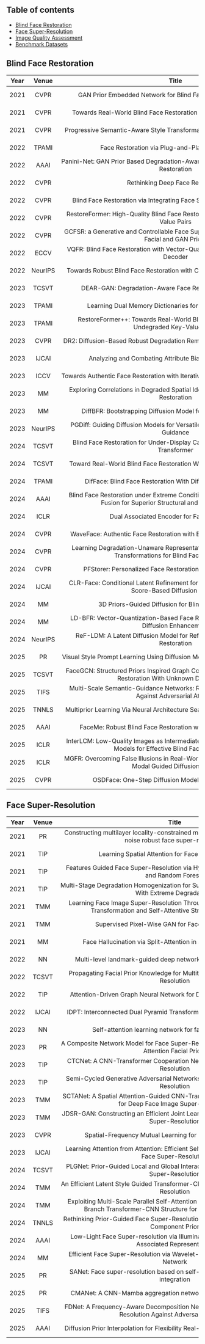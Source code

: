 ## Table of contents
- [Blind Face Restoration](#blind-face-restoration)
- [Face Super-Resolution](#face-super-resolution)
- [Image Quality Assessment](#image-quality-assessment)
- [Benchmark Datasets](#benchmark-datasets)

## Blind Face Restoration 
|Year<div style="width:20px">|Venue<div style="width:60px">|Title<div style="width:600px">|Resources<div style="width:100px">|Introduction<div style="width:400px">|
|:---:|:----:|:----:|:----:|:----:|
|2021|CVPR|GAN Prior Embedded Network for Blind Face Restoration in the Wild|\[[paper](https://openaccess.thecvf.com/content/CVPR2021/html/Yang_GAN_Prior_Embedded_Network_for_Blind_Face_Restoration_in_the_CVPR_2021_paper.html)\]\[[code](https://github.com/yangxy/GPEN)\]|GAN|
|2021|CVPR|Towards Real-World Blind Face Restoration With Generative Facial Prior|\[[paper](https://openaccess.thecvf.com/content/CVPR2021/html/Wang_Towards_Real-World_Blind_Face_Restoration_With_Generative_Facial_Prior_CVPR_2021_paper.html)\]\[[code](https://github.com/TencentARC/GFPGAN)\]|GAN|
|2021|CVPR|Progressive Semantic-Aware Style Transformation for Blind Face Restoration|\[[paper](https://openaccess.thecvf.com/content/CVPR2021/html/Chen_Progressive_Semantic-Aware_Style_Transformation_for_Blind_Face_Restoration_CVPR_2021_paper.html)\]\[[code](https://github.com/chaofengc/PSFRGAN)\]|GAN/Geo-Prior|
|2022|TPAMI|Face Restoration via Plug-and-Play 3D Facial Priors|\[[paper](https://ieeexplore.ieee.org/document/9591403)\]\[~~code~~]|CNN/Geo-Prior|
|2022|AAAI|Panini-Net: GAN Prior Based Degradation-Aware Feature Interpolation for Face Restoration|\[[paper](https://ojs.aaai.org/index.php/AAAI/article/view/20159)\]\[[code](https://github.com/jianzhangcs/panini)\]|GAN|
|2022|CVPR|Rethinking Deep Face Restoration|\[[paper](https://doi.org/10.1109/CVPR52688.2022.00750)\]\[~~code~~]|GAN/Codebook|
|2022|CVPR|Blind Face Restoration via Integrating Face Shape and Generative Priors|\[[paper](https://doi.org/10.1109/CVPR52688.2022.00751)\]\[[code](https://github.com/TencentYoutuResearch/FaceRestoration-sgpn)\]|GAN/Geo-Prior|
|2022|CVPR|RestoreFormer: High-Quality Blind Face Restoration from Undegraded Key-Value Pairs|\[[paper](https://doi.org/10.1109/CVPR52688.2022.01699)\]\[[code](https://github.com/wzhouxiff/RestoreFormer)\]|ViT/Codebook|
|2022|CVPR|GCFSR: a Generative and Controllable Face Super Resolution Method Without Facial and GAN Priors|\[[paper](https://doi.org/10.1109/CVPR52688.2022.00193)\]\[[code](https://github.com/hejingwenhejingwen/GCFSR)\]|GAN|
|2022|ECCV|VQFR: Blind Face Restoration with Vector-Quantized Dictionary and Parallel Decoder|\[[paper](https://arxiv.org/abs/2205.06803)\]\[[code](https://github.com/TencentARC/VQFR)\]|GAN/Codebook|
|2022|NeurIPS|Towards Robust Blind Face Restoration with Codebook Lookup Transformer|\[[paper](https://papers.nips.cc/paper_files/paper/2022/hash/c573258c38d0a3919d8c1364053c45df-Abstract-Conference.html)\]\[[code](https://github.com/sczhou/CodeFormer)\]|ViT/Codebook|
|2023|TCSVT|DEAR-GAN: Degradation-Aware Face Restoration With GAN Prior|\[[paper](https://doi.org/10.1109/TCSVT.2023.3244786)\]\[~~code~~]|GAN|
|2023|TPAMI|Learning Dual Memory Dictionaries for Blind Face Restoration|\[[paper](https://ieeexplore.ieee.org/document/9921338)\]\[[code](https://github.com/csxmli2016/DMDNet)\]|ViT/Codebook/Ref|
|2023|TPAMI|RestoreFormer++: Towards Real-World Blind Face Restoration From Undegraded Key-Value Pairs|\[[paper](https://doi.org/10.1109/TPAMI.2023.3315753)\]\[[code](https://github.com/wzhouxiff/RestoreFormerPlusPlus)\]|ViT/Codebook|
|2023|CVPR|DR2: Diffusion-Based Robust Degradation Remover for Blind Face Restoration|\[[paper](https://ieeexplore.ieee.org/document/10204963)\]\[[code](https://github.com/Kaldwin0106/DR2_Drgradation_Remover)\]|Diffusion|
|2023|IJCAI|Analyzing and Combating Attribute Bias for Face Restoration|\[[paper](https://www.ijcai.org/proceedings/2023/128)\]\[[code](https://github.com/Seeyn/DebiasFR)\]|GAN|
|2023|ICCV|Towards Authentic Face Restoration with Iterative Diffusion Models and Beyond|\[[paper](https://ieeexplore.ieee.org/document/10376857)\]\[~~code~~]|Diffusion|
|2023|MM|Exploring Correlations in Degraded Spatial Identity Features for Blind Face Restoration|\[[paper](https://dl.acm.org/doi/10.1145/3581783.3611782)\]\[~~code~~]|GAN|
|2023|MM|DiffBFR: Bootstrapping Diffusion Model for Blind Face Restoration|\[[paper](https://dl.acm.org/doi/10.1145/3581783.3611731)\]\[~~code~~]|Diffusion|
|2023|NeurIPS|PGDiff: Guiding Diffusion Models for Versatile Face Restoration via Partial Guidance|\[[paper](https://papers.nips.cc/paper_files/paper/2023/hash/661c37f3b098bdee53fd7d9c4ef6964a-Abstract-Conference.html)\]\[[code](https://github.com/pq-yang/PGDiff)\]|Diffusion|
|2024|TCSVT|Blind Face Restoration for Under-Display Camera via Dictionary Guided Transformer|\[[paper](https://ieeexplore.ieee.org/abstract/document/10339338)\]\[~~code~~]|ViT|
|2024|TCSVT|Toward Real-World Blind Face Restoration With Generative Diffusion Prior|\[[paper](https://ieeexplore.ieee.org/abstract/document/10486984)\]\[[code](https://github.com/chenxx89/BFRffusion)]|Diffusion|
|2024|TPAMI|DifFace: Blind Face Restoration With Diffused Error Contraction|\[[paper](https://ieeexplore.ieee.org/document/10607954)\]\[[code](https://github.com/zsyOAOA/DifFace)\]|Diffusion|
|2024|AAAI|Blind Face Restoration under Extreme Conditions: Leveraging 3D-2D Prior Fusion for Superior Structural and Texture Recovery|\[[paper](https://ojs.aaai.org/index.php/AAAI/article/view/27889)\]\[[code](https://github.com/zhengrchan/FREx)\]|GAN/Geo-Prior|
|2024|ICLR|Dual Associated Encoder for Face Restoration|\[[paper](https://openreview.net/forum?id=gwDuW7Ok5f)\]\[[code](https://github.com/LIAGM/DAEFR)\]|ViT/Codebook|
|2024|CVPR|WaveFace: Authentic Face Restoration with Efficient Frequency Recovery|\[[paper](https://ieeexplore.ieee.org/document/10656674)\]\[[code](https://github.com/yoqim/waveface)]|Diffusion|
|2024|CVPR|Learning Degradation-Unaware Representation with Prior-Based Latent Transformations for Blind Face Restoration|\[[paper](https://ieeexplore.ieee.org/document/10655585)\]\[~~code~~]|Diffusion|
|2024|CVPR|PFStorer: Personalized Face Restoration and Super-Resolutionn|\[[paper](https://ieeexplore.ieee.org/document/10657576)\]\[~~code~~]|Diffusion/Ref|
|2024|IJCAI|CLR-Face: Conditional Latent Refinement for Blind Face Restoration Using Score-Based Diffusion Models|\[[paper](https://www.ijcai.org/proceedings/2024/143)\]\[~~code~~]|Diffusion|
|2024|MM|3D Priors-Guided Diffusion for Blind Face Restoration|\[[paper](https://dl.acm.org/doi/10.1145/3664647.3681611)\]\[[code](https://github.com/Xiaobin-Lu/3Diffusion)\]|Diffusion/Geo-Prior|
|2024|MM|LD-BFR: Vector-Quantization-Based Face Restoration Model with Latent Diffusion Enhancement|\[[paper](https://dl.acm.org/doi/10.1145/3664647.3680853)\]\[[code](https://github.com/YuzhenD/LD-BFR.git)\]|Diffusion/Codebook|
|2024|NeurIPS|ReF-LDM: A Latent Diffusion Model for Reference-based Face Image Restoration|\[[paper](https://papers.nips.cc/paper_files/paper/2024/hash/88be023075a5a3ff3dc3b5d26623fa22-Abstract-Conference.html)\]\[[code](https://github.com/ChiWeiHsiao/ref-ldm)\]|Diffusion/Ref|
|2025|PR|Visual Style Prompt Learning Using Diffusion Models for Blind Face Restoration|\[[paper](https://doi.org/10.1016/j.patcog.2024.111312)\]\[[code](https://github.com/LonglongaaaGo/VSPBFR)\]|Diffusion|
|2025|TCSVT|FaceGCN: Structured Priors Inspired Graph Convolutional Networks for Face Restoration With Unknown Degradations|\[[paper](https://ieeexplore.ieee.org/document/10830527)\]\[[code](https://github.com/yanwd628/FaceGCN)\]|GCN/Geo-Prior|
|2025|TIFS|Multi-Scale Semantic-Guidance Networks: Robust Blind Face Restoration Against Adversarial Attacks|\[[paper](https://ieeexplore.ieee.org/document/11006147)\]\[~~code~~]|CNN/Geo-Prior|
|2025|TNNLS|Multiprior Learning Via Neural Architecture Search for Blind Face Restoration|\[[paper](https://ieeexplore.ieee.org/document/10355907)\]\[[code](https://github.com/YYJ1anG/MFPSNet)\]|CNN/Geo-Prior|
|2025|AAAI|FaceMe: Robust Blind Face Restoration with Personal Identification|\[[paper](https://ojs.aaai.org/index.php/AAAI/article/view/32593)\]\[[code](https://github.com/modyu-liu/FaceMe)\]|Diffusion/Ref|
|2025|ICLR|InterLCM: Low-Quality Images as Intermediate States of Latent Consistency Models for Effective Blind Face Restoration|\[[paper](https://openreview.net/forum?id=rUxr9Ll5FQ)\]\[[code](https://github.com/sen-mao/InterLCM)\]|Diffusion|
|2025|ICLR|MGFR: Overcoming False Illusions in Real-World Face Restoration with Multi-Modal Guided Diffusion Model|\[[paper](https://openreview.net/forum?id=m9RNBZewW2)\]\[[code](https://github.com/KD-TAO/MGFR)\]|Diffusion/Ref|
|2025|CVPR|OSDFace: One-Step Diffusion Model for Face Restoration|\[[paper](https://openaccess.thecvf.com/content/CVPR2025/html/Wang_OSDFace_One-Step_Diffusion_Model_for_Face_Restoration_CVPR_2025_paper.html)\]\[[code](https://github.com/jkwang28/OSDFace)\]|Diffusion/Codebook|

## Face Super-Resolution 
|Year<div style="width:20px">|Venue<div style="width:60px">|Title<div style="width:600px">|Resources<div style="width:100px">|Introduction<div style="width:400px">|
|:---:|:----:|:----:|:----:|:----:|
|2021|PR|Constructing multilayer locality-constrained matrix regression framework for noise robust face super-resolution|\[[paper](https://www.sciencedirect.com/science/article/pii/S0031320320303423?via%3Dihub)\]\[~~code~~]|-|
|2021|TIP|Learning Spatial Attention for Face Super-Resolution|\[[paper](https://ieeexplore.ieee.org/document/9293182)\]\[~~code~~]|-|
|2021|TIP|Features Guided Face Super-Resolution via Hybrid Model of Deep Learning and Random Forests|\[[paper](https://ieeexplore.ieee.org/document/9395386)\]\[~~code~~]|-|
|2021|TIP|Multi-Stage Degradation Homogenization for Super-Resolution of Face Images With Extreme Degradations|\[[paper](https://ieeexplore.ieee.org/document/9451563)\]\[~~code~~]|-|
|2021|TMM|Learning Face Image Super-Resolution Through Facial Semantic Attribute Transformation and Self-Attentive Structure Enhancement|\[[paper](https://ieeexplore.ieee.org/document/9055090)\]\[~~code~~]|-|
|2021|TMM|Supervised Pixel-Wise GAN for Face Super-Resolution|\[[paper](https://ieeexplore.ieee.org/document/9132630)\]\[~~code~~]|-|
|2021|MM|Face Hallucination via Split-Attention in Split-Attention Network|\[[paper](https://dl.acm.org/doi/abs/10.1145/3474085.3475682)\]\[~~code~~]|-|
|2022|NN|Multi-level landmark-guided deep network for face super-resolution|\[[paper](https://www.sciencedirect.com/science/article/pii/S0893608022001587?via%3Dihub)\]\[~~code~~]|-|
|2022|TCSVT|Propagating Facial Prior Knowledge for Multitask Learning in Face Super-Resolution|\[[paper](https://ieeexplore.ieee.org/document/9792407)\]\[~~code~~]|-|
|2022|TIP|Attention-Driven Graph Neural Network for Deep Face Super-Resolution|\[[paper](https://ieeexplore.ieee.org/document/9916123)\]\[~~code~~]|-|
|2022|IJCAI|IDPT: Interconnected Dual Pyramid Transformer for Face Super-Resolution|\[[paper](https://www.ijcai.org/proceedings/2022/182)\]\[~~code~~]|-|
|2023|NN|Self-attention learning network for face super-resolution|\[[paper](https://www.sciencedirect.com/science/article/pii/S0893608023000060?via%3Dihub)\]\[~~code~~]|-|
|2023|PR|A Composite Network Model for Face Super-Resolution with Multi-Order Head Attention Facial Priors|\[[paper](https://www.sciencedirect.com/science/article/pii/S0031320323002030?via%3Dihub)\]\[~~code~~]|-|
|2023|TIP|CTCNet: A CNN-Transformer Cooperation Network for Face Image Super-Resolution|\[[paper](https://ieeexplore.ieee.org/document/10087319)\]\[[code](https://github.com/IVIPLab/CTCNet)]|CNN/ViT|
|2023|TIP|Semi-Cycled Generative Adversarial Networks for Real-World Face Super-Resolution|\[[paper](https://ieeexplore.ieee.org/document/10036448)\]\[[code](https://github.com/HaoHou-98/SCGAN)]|GAN|
|2023|TMM|SCTANet: A Spatial Attention-Guided CNN-Transformer Aggregation Network for Deep Face Image Super-Resolution|\[[paper](https://www.sciencedirect.com/science/article/pii/S0893608023000060?via%3Dihub)\]\[~~code~~]|CNN/ViT|
|2023|TMM|JDSR-GAN: Constructing an Efficient Joint Learning Network for Masked Face Super-Resolution|\[[paper](https://ieeexplore.ieee.org/document/10032643)\]\[~~code~~]|GAN/Geo-Prior|
|2023|CVPR|Spatial-Frequency Mutual Learning for Face Super-Resolution|\[[paper](https://ieeexplore.ieee.org/document/10205328)\]\[[code](https://github.com/wcy-cs/SFMNet)]|CNN/Attention|
|2023|IJCAI|Learning Attention from Attention: Efficient Self-Refinement Transformer for Face Super-Resolution|\[[paper](https://www.ijcai.org/proceedings/2023/115)\]\[[code](https://github.com/Guanxin-Li/LAA-Transformer)]|ViT|
|2024|TCSVT|PLGNet: Prior-Guided Local and Global Interactive Hybrid Network for Face Super-Resolution|\[[paper](https://ieeexplore.ieee.org/document/10535972)\]\[[code](https://github.com/lil808/PLGNet)]|CNN/ViT/Geo-Prior|
|2024|TMM|An Efficient Latent Style Guided Transformer-CNN Framework for Face Super-Resolution|\[[paper](https://ieeexplore.ieee.org/document/10145603)\]\[[code](https://github.com/FVL2020/ELSFace)]|CNN/ViT|
|2024|TMM|Exploiting Multi-Scale Parallel Self-Attention and Local Variation via Dual-Branch Transformer-CNN Structure for Face Super-Resolution|\[[paper](https://ieeexplore.ieee.org/document/10207832)\]\[[code](https://github.com/jingang-cv/DBTC)]|CNN/ViT|
|2024|TNNLS|Rethinking Prior-Guided Face Super-Resolution: A New Paradigm With Facial Component Prior|\[[paper](https://ieeexplore.ieee.org/document/9875217)\]\[~~code~~]|CNN/ViT/Geo-Prior|
|2024|AAAI|Low-Light Face Super-resolution via Illumination, Structure, and Texture Associated Representation|\[[paper](https://ojs.aaai.org/index.php/AAAI/article/view/28339)\]\[[code](https://github.com/wcy-cs/IC-FSRDENet)]|Diffusion|
|2024|MM|Efficient Face Super-Resolution via Wavelet-based Feature Enhancement Network|\[[paper](https://dl.acm.org/doi/10.1145/3664647.3681088)\]\[[code](https://github.com/PRIS-CV/WFEN)]|ViT|
|2025|PR|SANet: Face super-resolution based on self-similarity prior and attention integration|\[[paper](https://www.sciencedirect.com/science/article/pii/S0031320324006058?via%3Dihub)\]\[~~code~~]|CNN|
|2025|PR|CMANet: A CNN-Mamba aggregation network for face super-resolution|\[[paper](https://www.sciencedirect.com/science/article/pii/S0031320325005199?via%3Dihub)\]\[~~code~~]|CNN/Mamba|
|2025|TIFS|FDNet: A Frequency-Aware Decomposition Network for Robust Face Super-Resolution Against Adversarial Attacks|\[[paper](https://ieeexplore.ieee.org/document/11018135)\]\[~~code~~]|CNN|
|2025|AAAI|Diffusion Prior Interpolation for Flexibility Real-World Face Super-Resolution|\[[paper](https://ojs.aaai.org/index.php/AAAI/article/view/32997)\]\[[code](https://github.com/JerryYann/DPI)]|Diffusion|



